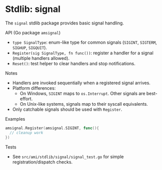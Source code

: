 # Stdlib: signal

The `signal` stdlib package provides basic signal handling.

API (Go package `amsignal`)
- `type SignalType`: enum-like type for common signals (`SIGINT`, `SIGTERM`, `SIGHUP`, `SIGQUIT`).
- `Register(sig SignalType, fn func())`: register a handler for a signal (multiple handlers allowed).
- `Reset()`: test helper to clear handlers and stop notifications.

Notes
- Handlers are invoked sequentially when a registered signal arrives.
- Platform differences:
  - On Windows, `SIGINT` maps to `os.Interrupt`. Other signals are best-effort.
  - On Unix-like systems, signals map to their syscall equivalents.
- Only catchable signals should be used with `Register`.

Examples
```go
amsignal.Register(amsignal.SIGINT, func(){
  // cleanup work
})
```

Tests
- See `src/ami/stdlib/signal/signal_test.go` for simple registration/dispatch checks.
